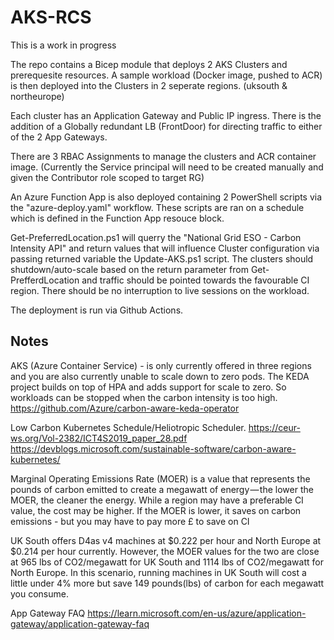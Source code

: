 # AKS-RCS

This is a work in progress

The repo contains a Bicep module that deploys 2 AKS Clusters and prerequesite resources. A sample workload (Docker image, pushed to ACR) is then deployed into the Clusters in 2 seperate regions. (uksouth & northeurope)

Each cluster has an Application Gateway and Public IP ingress. There is the addition of a Globally redundant LB (FrontDoor) for directing traffic to either of the 2 App Gateways.

There are 3 RBAC Assignments to manage the clusters and ACR container image. (Currently the Service principal will need to be created manually and given the Contributor role scoped to target RG)

An Azure Function App is also deployed containing 2 PowerShell scripts via the "azure-deploy.yaml" workflow. These scripts are ran on a schedule which is defined in the Function App resouce block.

Get-PreferredLocation.ps1 will querry the "National Grid ESO - Carbon Intensity API" and return values that will influence Cluster configuration via passing returned variable the Update-AKS.ps1 script. The clusters should shutdown/auto-scale based on the return parameter from Get-PrefferdLocation and traffic should be pointed towards the favourable CI region. There should be no interruption to live sessions on the workload.

The deployment is run via Github Actions.

## Notes

AKS (Azure Container Service) -  is only currently offered in three regions and you are also currently unable to scale down to zero pods. The KEDA project builds on top of HPA and adds support for scale to zero. So workloads can be stopped when the carbon intensity is too high.
<https://github.com/Azure/carbon-aware-keda-operator>

Low Carbon Kubernetes Schedule/Heliotropic Scheduler.
<https://ceur-ws.org/Vol-2382/ICT4S2019_paper_28.pdf>
<https://devblogs.microsoft.com/sustainable-software/carbon-aware-kubernetes/>

Marginal Operating Emissions Rate (MOER) is a value that represents the pounds of carbon emitted to create a megawatt of energy — the lower the MOER, the cleaner the energy. While a region may have a preferable CI value, the cost may be higher. If the MOER is lower, it saves on carbon emissions - but you may have to pay more £ to save on CI

UK South offers D4as v4 machines at $0.222 per hour and North Europe at $0.214 per hour currently. However, the MOER values for the two are close at 965 lbs of CO2/megawatt for UK South and 1114 lbs of CO2/megawatt for North Europe. In this scenario, running machines in UK South will cost a little under 4% more but save 149 pounds(lbs) of carbon for each megawatt you consume.  

App Gateway FAQ
<https://learn.microsoft.com/en-us/azure/application-gateway/application-gateway-faq>
